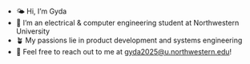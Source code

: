 - 🌤 Hi, I’m Gyda
- 📖 I’m an electrical & computer engineering student at Northwestern University
- 🪴 My passions lie in product development and systems engineering
- 💌 Feel free to reach out to me at <gyda2025@u.northwestern.edu>!

<!---
gydanawa/gydanawa is a ✨ special ✨ repository because its `README.md` (this file) appears on your GitHub profile.
You can click the Preview link to take a look at your changes.
--->
